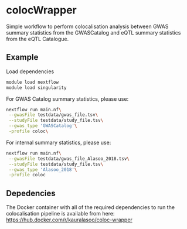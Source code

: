 # colocWrapper
Simple workflow to perform colocalisation analysis between GWAS summary statistics from the GWASCatalog and eQTL summary statistics from the eQTL Catalogue.

## Example
Load dependencies
```bash
module load nextflow
module load singularity
```

For GWAS Catalog summary statistics, please use:
```bash
nextflow run main.nf\
 --gwasFile testdata/gwas_file.tsv\
 --studyFile testdata/study_file.tsv\
 --gwas_type 'GWASCatalog'\
 -profile coloc\
```

For internal summary statistics, please use:
```bash
nextflow run main.nf\
 --gwasFile testdata/gwas_file_Alasoo_2018.tsv\
 --studyFile testdata/study_file.tsv\
 --gwas_type 'Alasoo_2018'\
 -profile coloc
```

## Depedencies
The Docker container with all of the required dependencies to run the colocalisation pipeline is available from here:
https://hub.docker.com/r/kauralasoo/coloc-wrapper
